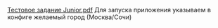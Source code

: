 [Тестовое задание Junior.pdf](https://github.com/nikhabitmo/TechTaskNotissimus/files/14893426/Junior.pdf)
Для запуска приложения указываем в конфиге желаемый город (Москва/Сочи)
